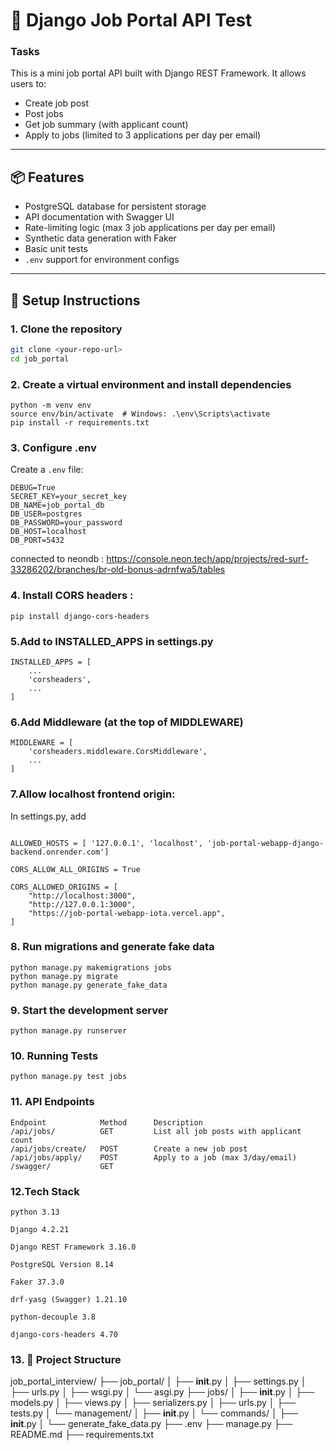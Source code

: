 # 🧪 Django Job Portal API Test

### Tasks
This is a mini job portal API built with Django REST Framework. It allows users to:
- Create job post
- Post jobs
- Get job summary (with applicant count)
- Apply to jobs (limited to 3 applications per day per email)

---

## 📦 Features

- PostgreSQL database for persistent storage
- API documentation with Swagger UI
- Rate-limiting logic (max 3 job applications per day per email)
- Synthetic data generation with Faker
- Basic unit tests
- `.env` support for environment configs

---

## 🚀 Setup Instructions

### 1. Clone the repository
```bash
git clone <your-repo-url>
cd job_portal
```
### 2. Create a virtual environment and install dependencies
```
python -m venv env
source env/bin/activate  # Windows: .\env\Scripts\activate
pip install -r requirements.txt
```

### 3. Configure .env
Create a `.env` file:
```env
DEBUG=True
SECRET_KEY=your_secret_key
DB_NAME=job_portal_db
DB_USER=postgres
DB_PASSWORD=your_password
DB_HOST=localhost
DB_PORT=5432
```
connected to neondb : https://console.neon.tech/app/projects/red-surf-33286202/branches/br-old-bonus-adrnfwa5/tables

### 4. Install CORS headers :
```
pip install django-cors-headers

```

### 5.Add to INSTALLED_APPS in settings.py
```
INSTALLED_APPS = [
    ...
    'corsheaders',
    ...
]

```

### 6.Add Middleware (at the top of MIDDLEWARE)
```
MIDDLEWARE = [
    'corsheaders.middleware.CorsMiddleware',
    ...
]

```

### 7.Allow localhost frontend origin:
In settings.py, add

```

ALLOWED_HOSTS = [ '127.0.0.1', 'localhost', 'job-portal-webapp-django-backend.onrender.com']

CORS_ALLOW_ALL_ORIGINS = True

CORS_ALLOWED_ORIGINS = [
    "http://localhost:3000",
    "http://127.0.0.1:3000",
    "https://job-portal-webapp-iota.vercel.app",
]

```

### 8. Run migrations and generate fake data
```
python manage.py makemigrations jobs
python manage.py migrate 
python manage.py generate_fake_data
```
### 9. Start the development server
```
python manage.py runserver

```

### 10.  Running Tests
``` 
python manage.py test jobs

```

### 11. API Endpoints
```
Endpoint	        Method	    Description
/api/jobs/	        GET	        List all job posts with applicant count
/api/jobs/create/	POST	    Create a new job post
/api/jobs/apply/	POST	    Apply to a job (max 3/day/email)
/swagger/	        GET
```

### 12.Tech Stack
```
python 3.13

Django 4.2.21 

Django REST Framework 3.16.0

PostgreSQL Version 8.14

Faker 37.3.0

drf-yasg (Swagger) 1.21.10

python-decouple 3.8

django-cors-headers 4.70
```

### 13. 📁 Project Structure

job_portal_interview/
├── job_portal/
│   ├── __init__.py
│   ├── settings.py
│   ├── urls.py
│   ├── wsgi.py
│   └── asgi.py
├── jobs/
│   ├── __init__.py
│   ├── models.py
│   ├── views.py
│   ├── serializers.py
│   ├── urls.py
│   ├── tests.py
│   └── management/
│       ├── __init__.py
│       └── commands/
│           ├── __init__.py
│           └── generate_fake_data.py
├── .env
├── manage.py
├── README.md
├── requirements.txt
